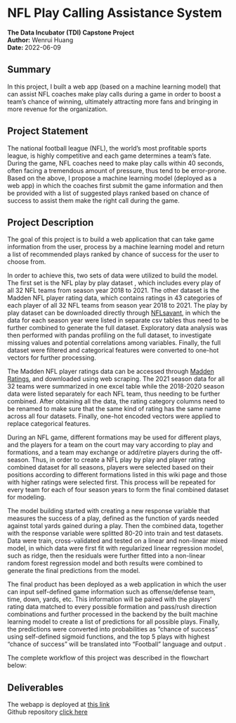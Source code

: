 # NFL Play Calling Assistance System
<b>The Data Incubator (TDI) Capstone Project</b><br>
<b>Author:</b> Wenrui Huang<br>
<b>Date: </b> 2022-06-09<br>
## Summary
In this project, I built a web app (based on a machine learning model) that can assist NFL coaches make play calls during a game in order to boost a team’s chance of winning, ultimately attracting more fans and bringing in more revenue for the organization.  
## Project Statement
The national football league (NFL), the world’s most profitable sports league, is highly competitive and each game determines a team’s fate. During the game, NFL coaches need to make play calls within 40 seconds, often facing a tremendous amount of pressure, thus tend to be error-prone. Based on the above, I propose a machine learning model (deployed as a web app) in which the coaches first submit the game information and then be provided with a list of suggested plays ranked based on chance of success to assist them make the right call during the game.
## Project Description
The goal of this project is to build a web application that can take game information from the user, process by a machine learning model and return a list of recommended plays ranked by chance of success for the user to choose from. 

In order to achieve this, two sets of data were utilized to build the model. The first set is the NFL play by play dataset , which includes every play of all 32 NFL teams from season year 2018 to 2021. The other dataset is the Madden NFL player rating data, which contains ratings in 43 categories of each player of all 32 NFL teams from season year 2018 to 2021.
The play by play dataset can be downloaded directly through [NFLsavant](http://nflsavant.com/about.php), in which the data for each season year were listed in separate csv tables thus need to be further combined to generate the full dataset. Exploratory data analysis was then performed with pandas profiling on the full dataset, to investigate missing values and potential correlations among variables. Finally, the full dataset were filtered and categorical features were converted to one-hot vectors for further processing.

The Madden NFL player ratings data can be accessed through [Madden Ratings](https://maddenratings.weebly.com), and downloaded using web scraping. The 2021 season data for all 32 teams were summarized in one excel table while the 2018-2020 season data were listed separately for each NFL team, thus needing to be further combined. After obtaining all the data, the rating category columns need to be renamed to make sure that the same kind of rating has the same name across all four datasets. Finally, one-hot encoded vectors were applied to replace categorical features.

During an NFL game, different formations may be used for different plays, and the players for a team on the court may vary according to play and formations, and a team may exchange or add/retire players during the off-season. Thus, in order to create a NFL play by play and player rating combined dataset for all seasons, players were selected based on their positions according to different formations listed in this wiki page and those with higher ratings were selected first. This process will be repeated for every team for each of four season years to form the final combined dataset for modeling.

The model building started with creating a new response variable that measures the success of a play, defined as the function of yards needed against total yards gained during a play. Then the combined data, together with the response variable were splitted 80-20 into train and test datasets. Data were train, cross-validated and tested on a linear and non-linear mixed model, in which data were first fit with regularized linear regression model, such as ridge, then the residuals were further fitted into a non-linear random forest regression model and both results were combined to generate the final predictions from the model. 

The final product has been deployed as a web application in which the user can input self-defined game information such as offense/defense team, time, down, yards, etc. This information will be paired with the players’ rating data matched to every possible formation and pass/rush direction combinations and further processed in the backend by the built machine learning model to create a list of predictions for all possible plays. Finally, the predictions were converted into probabilities as “chance of success” using self-defined sigmoid functions, and the top 5 plays with highest “chance of success” will be translated into “Football” language and output . 

The complete workflow of this project was described in the flowchart below:
## Deliverables
The webapp is deployed at [this link](https://boiling-garden-01306.herokuapp.com/) <br>
Github repository [click here](https://github.com/wh2353/TDI_Capstone_NFL_play_calling_assistance_system)

